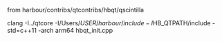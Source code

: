 from harbour/contribs/qtcontribs/hbqt/qscintilla

clang -I../qtcore -I/Users/$USER/harbour/include -I$HB_QTPATH/include -std=c++11 -arch arm64 hbqt_init.cpp
